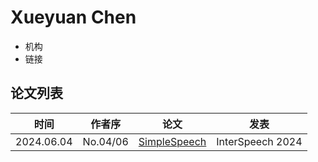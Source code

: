 # Xueyuan Chen

- 机构
- 链接

## 论文列表

| 时间 | 作者序 | 论文 | 发表 |
|:-:|:-:|---|---|
| 2024.06.04 | No.04/06 | [SimpleSpeech](../Models/Diffusion/2024.06.04_SimpleSpeech.md) | InterSpeech 2024